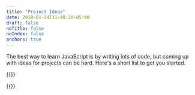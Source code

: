 ```yaml
---
title: "Project Ideas"
date: 2018-01-24T11:48:20-05:00
draft: false
noTitle: false
noIndex: false
anchors: true
---
```


The best way to learn JavaScript is by writing lots of code, but coming up with ideas for projects can be hard. Here's a short list to get you started.

{{<cta for="learnvjs-projects">}}

{{<projects>}}
